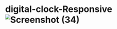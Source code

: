 # digital-clock-Responsive![Screenshot (34)](https://user-images.githubusercontent.com/114598638/235984969-92625cd2-5e7a-4a22-bf53-50f976aeeb55.png)
